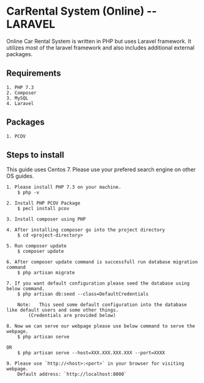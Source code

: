 # CarRental System (Online) -- LARAVEL

Online Car Rental System is written in PHP but uses Laravel framework. It utilizes most of the laravel framework and also includes additional external packages.

## Requirements

    1. PHP 7.3
    2. Composer
    3. MySQL
    4. Laravel

## Packages

    1. PCOV

## Steps to install

This guide uses Centos 7. Please use your prefered search engine on other OS guides.

    1. Please install PHP 7.3 on your machine.
        $ php -v

    2. Install PHP PCOV Package
        $ pecl install pcov

    3. Install composer using PHP

    4. After installing composer go into the project directory
        $ cd <project-directory>

    5. Run composer update
        $ composer update

    6. After composer update command is successfull run database migration command
        $ php artisan migrate

    7. If you want default configuration please seed the database using below command.
        $ php artisan db:seed --class=DefaultCredentials

        Note:   This seed some default configuration into the database like default users and some other things. 
            (Credentials are provided below)

    8. Now we can serve our webpage please use below command to serve the webpage.
        $ php artisan serve

    OR
        $ php artisan serve --host=XXX.XXX.XXX.XXX --port=XXXX

    9. Please use `http://<host>:<port>` in your browser for visiting webpage.
        Default address: `http://localhost:8000`